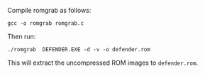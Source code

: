Compile romgrab as follows:
```
gcc -o romgrab romgrab.c
```
Then run:
```
./romgrab  DEFENDER.EXE -d -v -o defender.rom
```
This will extract the uncompressed ROM images to `defender.rom`.
